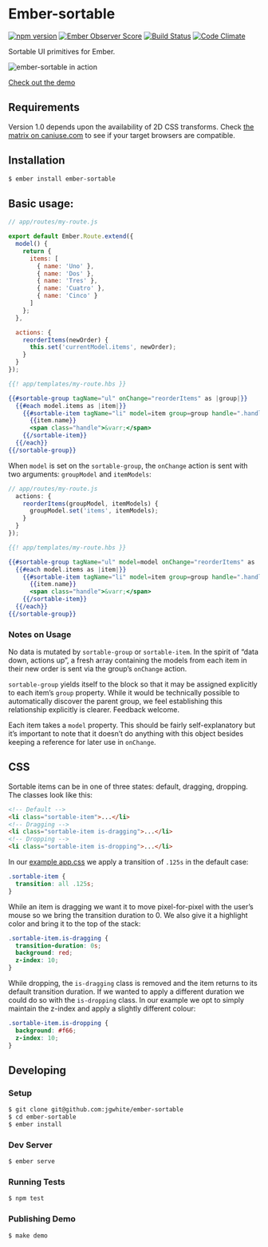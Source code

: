 # Ember-sortable

[![npm version](https://badge.fury.io/js/ember-sortable.svg)](http://badge.fury.io/js/ember-sortable)
[![Ember Observer Score](http://emberobserver.com/badges/ember-sortable.svg)](http://emberobserver.com/addons/ember-sortable)
[![Build Status](https://travis-ci.org/jgwhite/ember-sortable.svg?branch=master)](https://travis-ci.org/jgwhite/ember-sortable)
[![Code Climate](https://codeclimate.com/github/jgwhite/ember-sortable/badges/gpa.svg)](https://codeclimate.com/github/jgwhite/ember-sortable)

Sortable UI primitives for Ember.

![ember-sortable in action](https://raw.githubusercontent.com/jgwhite/ember-sortable/master/demo.gif)

[Check out the demo](http://jgwhite.co.uk/ember-sortable/demo)

## Requirements

Version 1.0 depends upon the availability of 2D CSS transforms.
Check [the matrix on caniuse.com](http://caniuse.com/#feat=transforms2d)
to see if your target browsers are compatible.

## Installation

```sh
$ ember install ember-sortable
```

## Basic usage:
```js
// app/routes/my-route.js

export default Ember.Route.extend({
  model() {
    return {
      items: [
        { name: 'Uno' },
        { name: 'Dos' },
        { name: 'Tres' },
        { name: 'Cuatro' },
        { name: 'Cinco' }
      ]
    };
  },

  actions: {
    reorderItems(newOrder) {
      this.set('currentModel.items', newOrder);
    }
  }
});
```

```hbs
{{! app/templates/my-route.hbs }}

{{#sortable-group tagName="ul" onChange="reorderItems" as |group|}}
  {{#each model.items as |item|}}
    {{#sortable-item tagName="li" model=item group=group handle=".handle"}}
      {{item.name}}
      <span class="handle">&varr;</span>
    {{/sortable-item}}
  {{/each}}
{{/sortable-group}}
```

When `model` is set on the `sortable-group`, the `onChange` action is sent with two arguments: `groupModel` and `itemModels`:
```js
// app/routes/my-route.js
  actions: {
    reorderItems(groupModel, itemModels) {
      groupModel.set('items', itemModels);
    }
  }
});
```

```hbs
{{! app/templates/my-route.hbs }}

{{#sortable-group tagName="ul" model=model onChange="reorderItems" as |group|}}
  {{#each model.items as |item|}}
    {{#sortable-item tagName="li" model=item group=group handle=".handle"}}
      {{item.name}}
      <span class="handle">&varr;</span>
    {{/sortable-item}}
  {{/each}}
{{/sortable-group}}
```

### Notes on Usage

No data is mutated by `sortable-group` or `sortable-item`. In the spirit of “data down, actions up”, a fresh array containing the models from each item in their new order is sent via the group’s `onChange` action.

`sortable-group` yields itself to the block so that it may be assigned explicitly to each item’s `group` property. While it would be technically possible to automatically discover the parent group, we feel establishing this relationship explicitly is clearer. Feedback welcome.

Each item takes a `model` property. This should be fairly self-explanatory but it’s important to note that it doesn’t do anything with this object besides keeping a reference for later use in `onChange`.

## CSS

Sortable items can be in one of three states: default, dragging, dropping.
The classes look like this:

```html
<!-- Default -->
<li class="sortable-item">...</li>
<!-- Dragging -->
<li class="sortable-item is-dragging">...</li>
<!-- Dropping -->
<li class="sortable-item is-dropping">...</li>
```

In our [example app.css](tests/dummy/app/styles/app.css) we apply a
transition of `.125s` in the default case:

```css
.sortable-item {
  transition: all .125s;
}
```

While an item is dragging we want it to move pixel-for-pixel with the
user’s mouse so we bring the transition duration to 0. We also give
it a highlight color and bring it to the top of the stack:

```css
.sortable-item.is-dragging {
  transition-duration: 0s;
  background: red;
  z-index: 10;
}
```

While dropping, the `is-dragging` class is removed and the item returns to its default transition duration. If we wanted to apply a
different duration we could do so with the `is-dropping` class. In
our example we opt to simply maintain the z-index and apply a
slightly different colour:

```css
.sortable-item.is-dropping {
  background: #f66;
  z-index: 10;
}
```

## Developing

### Setup

```sh
$ git clone git@github.com:jgwhite/ember-sortable
$ cd ember-sortable
$ ember install
```

### Dev Server

```sh
$ ember serve
```

### Running Tests

```sh
$ npm test
```

### Publishing Demo

```sh
$ make demo
```
